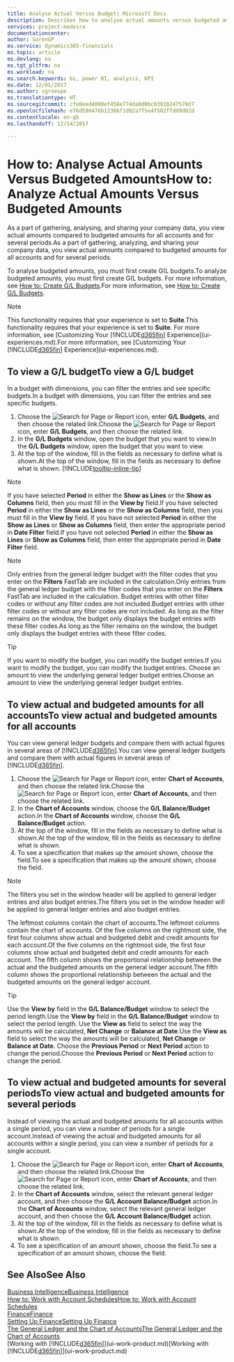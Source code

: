 ```yaml
---
title: Analyse Actual Versus Budget| Microsoft Docs
description: Describes how to analyse actual amounts versus budgeted amounts.
services: project-madeira
documentationcenter: 
author: SorenGP
ms.service: dynamics365-financials
ms.topic: article
ms.devlang: na
ms.tgt_pltfrm: na
ms.workload: na
ms.search.keywords: bi, power BI, analysis, KPI
ms.date: 12/01/2017
ms.author: sgroespe
ms.translationtype: HT
ms.sourcegitcommit: cfe0eed4090ef458e774da8d0bc03910247570d7
ms.openlocfilehash: e76d590476b1236bf1d82a7f5e4f502ffdd9d02d
ms.contentlocale: en-gb
ms.lasthandoff: 12/14/2017

---
```

# <a name="how-to-analyze-actual-amounts-versus-budgeted-amounts"></a><span data-ttu-id="1640a-103">How to: Analyse Actual Amounts Versus Budgeted Amounts</span><span class="sxs-lookup"><span data-stu-id="1640a-103">How to: Analyze Actual Amounts Versus Budgeted Amounts</span></span>
<span data-ttu-id="1640a-104">As a part of gathering, analysing, and sharing your company data, you view actual amounts compared to budgeted amounts for all accounts and for several periods.</span><span class="sxs-lookup"><span data-stu-id="1640a-104">As a part of gathering, analyzing, and sharing your company data, you view actual amounts compared to budgeted amounts for all accounts and for several periods.</span></span>

<span data-ttu-id="1640a-105">To analyse budgeted amounts, you must first create G(L budgets.</span><span class="sxs-lookup"><span data-stu-id="1640a-105">To analyze budgeted amounts, you must first create G(L budgets.</span></span> <span data-ttu-id="1640a-106">For more information, see [How to: Create G/L Budgets](finance-how-create-budgets.md).</span><span class="sxs-lookup"><span data-stu-id="1640a-106">For more information, see [How to: Create G/L Budgets](finance-how-create-budgets.md).</span></span>

> [!NOTE]  
>   <span data-ttu-id="1640a-107">This functionality requires that your experience is set to **Suite**.</span><span class="sxs-lookup"><span data-stu-id="1640a-107">This functionality requires that your experience is set to **Suite**.</span></span> <span data-ttu-id="1640a-108">For more information, see [Customizing Your [!INCLUDE[d365fin](includes/d365fin_md.md)] Experience](ui-experiences.md).</span><span class="sxs-lookup"><span data-stu-id="1640a-108">For more information, see [Customizing Your [!INCLUDE[d365fin](includes/d365fin_md.md)] Experience](ui-experiences.md).</span></span>

## <a name="to-view-a-gl-budget"></a><span data-ttu-id="1640a-109">To view a G/L budget</span><span class="sxs-lookup"><span data-stu-id="1640a-109">To view a G/L budget</span></span>
<span data-ttu-id="1640a-110">In a budget with dimensions, you can filter the entries and see specific budgets.</span><span class="sxs-lookup"><span data-stu-id="1640a-110">In a budget with dimensions, you can filter the entries and see specific budgets.</span></span>

1. <span data-ttu-id="1640a-111">Choose the ![Search for Page or Report](media/ui-search/search_small.png "Search for Page or Report icon") icon, enter **G/L Budgets**, and then choose the related link.</span><span class="sxs-lookup"><span data-stu-id="1640a-111">Choose the ![Search for Page or Report](media/ui-search/search_small.png "Search for Page or Report icon") icon, enter **G/L Budgets**, and then choose the related link.</span></span>
2. <span data-ttu-id="1640a-112">In the **G/L Budgets** window, open the budget that you want to view.</span><span class="sxs-lookup"><span data-stu-id="1640a-112">In the **G/L Budgets** window, open the budget that you want to view.</span></span>  
3. <span data-ttu-id="1640a-113">At the top of the window, fill in the fields as necessary to define what is shown.</span><span class="sxs-lookup"><span data-stu-id="1640a-113">At the top of the window, fill in the fields as necessary to define what is shown.</span></span> [!INCLUDE[tooltip-inline-tip](includes/tooltip-inline-tip_md.md)]

> [!NOTE]  
>   <span data-ttu-id="1640a-114">If you have selected **Period** in either the **Show as Lines** or the **Show as Columns** field, then you must fill in the **View by** field.</span><span class="sxs-lookup"><span data-stu-id="1640a-114">If you have selected **Period** in either the **Show as Lines** or the **Show as Columns** field, then you must fill in the **View by** field.</span></span> <span data-ttu-id="1640a-115">If you have not selected **Period** in either the **Show as Lines** or **Show as Columns** field, then enter the appropriate period in **Date Filter** field.</span><span class="sxs-lookup"><span data-stu-id="1640a-115">If you have not selected **Period** in either the **Show as Lines** or **Show as Columns** field, then enter the appropriate period in **Date Filter** field.</span></span>  

> [!NOTE]  
>   <span data-ttu-id="1640a-116">Only entries from the general ledger budget with the filter codes that you enter on the **Filters** FastTab are included in the calculation.</span><span class="sxs-lookup"><span data-stu-id="1640a-116">Only entries from the general ledger budget with the filter codes that you enter on the **Filters** FastTab are included in the calculation.</span></span> <span data-ttu-id="1640a-117">Budget entries with other filter codes or without any filter codes are not included.</span><span class="sxs-lookup"><span data-stu-id="1640a-117">Budget entries with other filter codes or without any filter codes are not included.</span></span> <span data-ttu-id="1640a-118">As long as the filter remains on the window, the budget only displays the budget entries with these filter codes.</span><span class="sxs-lookup"><span data-stu-id="1640a-118">As long as the filter remains on the window, the budget only displays the budget entries with these filter codes.</span></span>  

> [!TIP]  
>   <span data-ttu-id="1640a-119">If you want to modify the budget, you can modify the budget entries.</span><span class="sxs-lookup"><span data-stu-id="1640a-119">If you want to modify the budget, you can modify the budget entries.</span></span> <span data-ttu-id="1640a-120">Choose an amount to view the underlying general ledger budget entries.</span><span class="sxs-lookup"><span data-stu-id="1640a-120">Choose an amount to view the underlying general ledger budget entries.</span></span>

## <a name="to-view-actual-and-budgeted-amounts-for-all-accounts"></a><span data-ttu-id="1640a-121">To view actual and budgeted amounts for all accounts</span><span class="sxs-lookup"><span data-stu-id="1640a-121">To view actual and budgeted amounts for all accounts</span></span>  
<span data-ttu-id="1640a-122">You can view general ledger budgets and compare them with actual figures in several areas of [!INCLUDE[d365fin](includes/d365fin_md.md)].</span><span class="sxs-lookup"><span data-stu-id="1640a-122">You can view general ledger budgets and compare them with actual figures in several areas of [!INCLUDE[d365fin](includes/d365fin_md.md)].</span></span>

1. <span data-ttu-id="1640a-123">Choose the ![Search for Page or Report](media/ui-search/search_small.png "Search for Page or Report icon") icon, enter **Chart of Accounts**, and then choose the related link.</span><span class="sxs-lookup"><span data-stu-id="1640a-123">Choose the ![Search for Page or Report](media/ui-search/search_small.png "Search for Page or Report icon") icon, enter **Chart of Accounts**, and then choose the related link.</span></span>  
2. <span data-ttu-id="1640a-124">In the **Chart of Accounts** window, choose the **G/L Balance/Budget** action.</span><span class="sxs-lookup"><span data-stu-id="1640a-124">In the **Chart of Accounts** window, choose the **G/L Balance/Budget** action.</span></span>
3. <span data-ttu-id="1640a-125">At the top of the window, fill in the fields as necessary to define what is shown.</span><span class="sxs-lookup"><span data-stu-id="1640a-125">At the top of the window, fill in the fields as necessary to define what is shown.</span></span>  
4. <span data-ttu-id="1640a-126">To see a specification that makes up the amount shown, choose the field.</span><span class="sxs-lookup"><span data-stu-id="1640a-126">To see a specification that makes up the amount shown, choose the field.</span></span>  

> [!NOTE]  
>   <span data-ttu-id="1640a-127">The filters you set in the window header will be applied to general ledger entries and also budget entries.</span><span class="sxs-lookup"><span data-stu-id="1640a-127">The filters you set in the window header will be applied to general ledger entries and also budget entries.</span></span>

<span data-ttu-id="1640a-128">The leftmost columns contain the chart of accounts.</span><span class="sxs-lookup"><span data-stu-id="1640a-128">The leftmost columns contain the chart of accounts.</span></span> <span data-ttu-id="1640a-129">Of the five columns on the rightmost side, the first four columns show actual and budgeted debit and credit amounts for each account.</span><span class="sxs-lookup"><span data-stu-id="1640a-129">Of the five columns on the rightmost side, the first four columns show actual and budgeted debit and credit amounts for each account.</span></span> <span data-ttu-id="1640a-130">The fifth column shows the proportional relationship between the actual and the budgeted amounts on the general ledger account.</span><span class="sxs-lookup"><span data-stu-id="1640a-130">The fifth column shows the proportional relationship between the actual and the budgeted amounts on the general ledger account.</span></span>  

> [!TIP]  
>   <span data-ttu-id="1640a-131">Use the **View by** field in the **G/L Balance/Budget** window to select the period length.</span><span class="sxs-lookup"><span data-stu-id="1640a-131">Use the **View by** field in the **G/L Balance/Budget** window to select the period length.</span></span> <span data-ttu-id="1640a-132">Use the **View as** field to select the way the amounts will be calculated, **Net Change** or **Balance at Date**.</span><span class="sxs-lookup"><span data-stu-id="1640a-132">Use the **View as** field to select the way the amounts will be calculated, **Net Change** or **Balance at Date**.</span></span> <span data-ttu-id="1640a-133">Choose the **Previous Period** or **Next Period** action to change the period.</span><span class="sxs-lookup"><span data-stu-id="1640a-133">Choose the **Previous Period** or **Next Period** action to change the period.</span></span>  

## <a name="to-view-actual-and-budgeted-amounts-for-several-periods"></a><span data-ttu-id="1640a-134">To view actual and budgeted amounts for several periods</span><span class="sxs-lookup"><span data-stu-id="1640a-134">To view actual and budgeted amounts for several periods</span></span>  
<span data-ttu-id="1640a-135">Instead of viewing the actual and budgeted amounts for all accounts within a single period, you can view a number of periods for a single account.</span><span class="sxs-lookup"><span data-stu-id="1640a-135">Instead of viewing the actual and budgeted amounts for all accounts within a single period, you can view a number of periods for a single account.</span></span>  

1. <span data-ttu-id="1640a-136">Choose the ![Search for Page or Report](media/ui-search/search_small.png "Search for Page or Report icon") icon, enter **Chart of Accounts**, and then choose the related link.</span><span class="sxs-lookup"><span data-stu-id="1640a-136">Choose the ![Search for Page or Report](media/ui-search/search_small.png "Search for Page or Report icon") icon, enter **Chart of Accounts**, and then choose the related link.</span></span>  
2. <span data-ttu-id="1640a-137">In the **Chart of Accounts** window, select the relevant general ledger account, and then choose the **G/L Account Balance/Budget** action.</span><span class="sxs-lookup"><span data-stu-id="1640a-137">In the **Chart of Accounts** window, select the relevant general ledger account, and then choose the **G/L Account Balance/Budget** action.</span></span>  
3. <span data-ttu-id="1640a-138">At the top of the window, fill in the fields as necessary to define what is shown.</span><span class="sxs-lookup"><span data-stu-id="1640a-138">At the top of the window, fill in the fields as necessary to define what is shown.</span></span>   
4. <span data-ttu-id="1640a-139">To see a specification of an amount shown, choose the field.</span><span class="sxs-lookup"><span data-stu-id="1640a-139">To see a specification of an amount shown, choose the field.</span></span>  

## <a name="see-also"></a><span data-ttu-id="1640a-140">See Also</span><span class="sxs-lookup"><span data-stu-id="1640a-140">See Also</span></span>
[<span data-ttu-id="1640a-141">Business Intelligence</span><span class="sxs-lookup"><span data-stu-id="1640a-141">Business Intelligence</span></span>](bi.md)  
[<span data-ttu-id="1640a-142">How to: Work with Account Schedules</span><span class="sxs-lookup"><span data-stu-id="1640a-142">How to: Work with Account Schedules</span></span>](bi-how-work-account-schedule.md)  
[<span data-ttu-id="1640a-143">Finance</span><span class="sxs-lookup"><span data-stu-id="1640a-143">Finance</span></span>](finance.md)  
[<span data-ttu-id="1640a-144">Setting Up Finance</span><span class="sxs-lookup"><span data-stu-id="1640a-144">Setting Up Finance</span></span>](finance-setup-finance.md)  
[<span data-ttu-id="1640a-145">The General Ledger and the Chart of Accounts</span><span class="sxs-lookup"><span data-stu-id="1640a-145">The General Ledger and the Chart of Accounts</span></span>](finance-general-ledger.md)  
<span data-ttu-id="1640a-146">[Working with [!INCLUDE[d365fin](includes/d365fin_md.md)]](ui-work-product.md)</span><span class="sxs-lookup"><span data-stu-id="1640a-146">[Working with [!INCLUDE[d365fin](includes/d365fin_md.md)]](ui-work-product.md)</span></span>  

